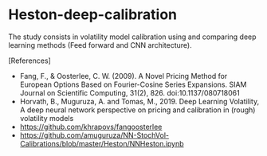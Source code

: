 # Heston-deep-calibration

The study consists in volatility model calibration using and comparing deep learning methods (Feed forward and CNN architecture). 

[References]
- Fang, F., & Oosterlee, C. W. (2009). A Novel Pricing Method for European Options Based on Fourier-Cosine Series Expansions. SIAM Journal on Scientific Computing, 31(2), 826. doi:10.1137/080718061
- Horvath, B., Muguruza, A. and Tomas, M., 2019. Deep Learning Volatility, A deep neural network perspective on pricing and calibration in (rough) volatility models
- https://github.com/khrapovs/fangoosterlee
- https://github.com/amuguruza/NN-StochVol-Calibrations/blob/master/Heston/NNHeston.ipynb
